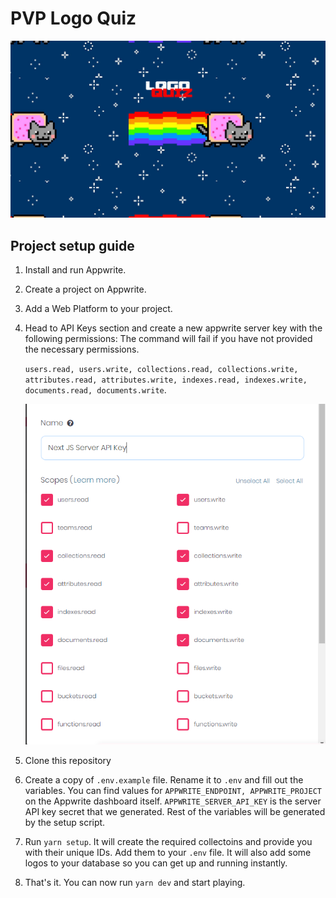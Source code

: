 # PVP Logo Quiz

![Cover](/public/Cover.png)

## Project setup guide

1. Install and run Appwrite.
2. Create a project on Appwrite.
3. Add a Web Platform to your project.
4. Head to API Keys section and create a new appwrite server key with the following permissions:
   The command will fail if you have not provided the necessary permissions.

   `users.read, users.write, collections.read, collections.write, attributes.read, attributes.write, indexes.read, indexes.write, documents.read, documents.write`.

   ![Appwrite server API key permissions](public/docs/key-permissions.png)

5. Clone this repository
6. Create a copy of `.env.example` file. Rename it to `.env` and fill out the variables. You can find values for `APPWRITE_ENDPOINT, APPWRITE_PROJECT` on the Appwrite dashboard itself. `APPWRITE_SERVER_API_KEY` is the server API key secret that we generated. Rest of the variables will be generated by the setup script.

7. Run `yarn setup`. It will create the required collectoins and provide you with their unique IDs. Add them to your `.env` file. It will also add some logos to your database so you can get up and running instantly.
8. That's it. You can now run `yarn dev` and start playing.
